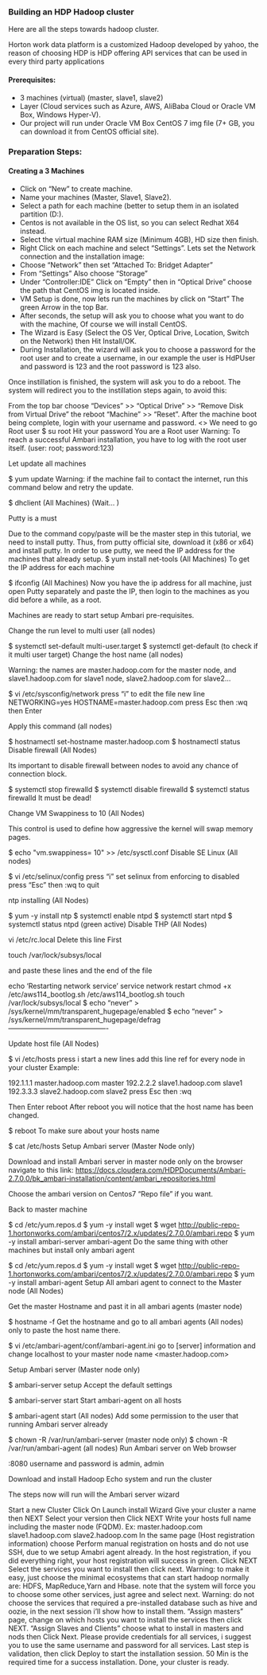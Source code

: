 <h3>Building an HDP Hadoop cluster</h3>
<p>Here are all the steps towards hadoop cluster.</p>
<p>Horton work data platform is a customized Hadoop developed by yahoo, the reason of choosing HDP is HDP offering API services that can be used in every third party applications 
</p>
<h4>Prerequisites:</h4>
<ul>
  <li>3 machines (virtual) (master, slave1, slave2) </li>
<li>Layer (Cloud services such as Azure, AWS, AliBaba Cloud or Oracle VM Box, Windows Hyper-V).</li>
<li>Our project will run under Oracle VM Box CentOS 7 img file (7+ GB, you can download it from CentOS official site).</li>
  </ul>

<h3>Preparation Steps:</h3>

<h4>Creating a 3 Machines</h4>
<ul>
<li>Click on “New” to create machine.</li>
<li>Name your machines (Master, Slave1, Slave2).</li>
<li>Select a path for each machine (better to setup them in an isolated partition (D:).</li>
<li>Centos is not available in the OS list, so you can select Redhat X64 instead.</li>
<li>Select the virtual machine RAM size (Minimum 4GB), HD size then finish.</li>
<li>Right Click on each machine and select “Settings”. Lets set the Network connection and the installation image:</li>

<li>Choose “Network” then set “Attached To: Bridget Adapter”</li>
<li>From “Settings” Also choose “Storage”</li>
<li>Under “Controller:IDE” Click on “Empty” then in “Optical Drive” choose the path that CentOS img is located inside.</li>
<li>VM Setup is done, now lets run the machines by click on “Start” The green Arrow in the top Bar.</li>
<li>After seconds, the setup will ask you to choose what you want to do with the machine, Of course we will install CentOS.</li>
<li>The Wizard is Easy (Select the OS Ver, Optical Drive, Location, Switch on the Network) then Hit Install/OK.</li>
<li>During Installation, the wizard will ask you to choose a password for the root user and to create a username, in our example the user is HdPUser and password is 123 and the root password is 123 also.</li>
</ul>
<p>Once instillation is finished, the system will ask you to do a reboot. The system will redirect you to the instillation steps again, to avoid this:</p>

From the top bar choose “Devices” >> “Optical Drive” >> “Remove Disk from Virtual Drive” the reboot “Machine” >> “Reset”.
After the machine boot being complete, login with your username and password.
<<All of above are applied for all machines>>
We need to go Root user
$ su root
Hit your password
You are a Root user
Warning: To reach a successful Ambari installation, you have to log with the root user itself. (user: root; password:123)

Let update all machines

$ yum update
Warning: if the machine fail to contact the internet, run this command below and retry the update.

$ dhclient (All Machines)
(Wait… <Drink some coffee till the steps got done>)

Putty is a must

Due to the command copy/paste will be the master step in this tutorial, we need to install putty. Thus, from putty official site, download it (x86 or x64) and install putty.
In order to use putty, we need the IP address for the machines that already setup.
$ yum install net-tools (All Machines)
To get the IP address for each machine

$ ifconfig (All Machines)
Now you have the ip address for all machine, just open Putty separately and paste the IP, then login to the machines as you did before a while, as a root.

Machines are ready to start setup Ambari pre-requisites.

Change the run level to multi user (all nodes)

$ systemctl set-default multi-user.target 
$ systemctl get-default (to check if it multi user target)
Change the host name (all nodes)

Warning: the names are master.hadoop.com for the master node, and slave1.hadoop.com for slave1 node, slave2.hadoop.com for slave2… 

$ vi /etc/sysconfig/network
press “i” to edit the file
new line
NETWORKING=yes
HOSTNAME=master.hadoop.com 
press Esc then :wq then Enter

Apply this command (all nodes)

$ hostnamectl set-hostname master.hadoop.com 
$ hostnamectl status
Disable firewall (All Nodes)

Its important to disable firewall between nodes to avoid any chance of connection block.

$ systemctl stop firewalld 
$ systemctl disable firewalld 
$ systemctl status firewalld
It must be dead!

Change VM Swappiness to 10 (All Nodes)

This control is used to define how aggressive the kernel will swap
memory pages.

$ echo "vm.swappiness= 10" >> /etc/sysctl.conf
Disable SE Linux (All nodes)

$ vi /etc/selinux/config
press “i”
set selinux from enforcing to disabled
press “Esc” then :wq to quit

ntp installing (All Nodes)

$ yum -y install ntp 
$ systemctl enable ntpd 
$ systemctl start ntpd 
$ systemctl status ntpd (green active)
Disable THP (All Nodes)

vi /etc/rc.local
Delete this line First

touch /var/lock/subsys/local

and paste these lines and the end of the file

echo ‘Restarting network service’
service network restart
chmod +x /etc/aws114_bootlog.sh
/etc/aws114_bootlog.sh
touch /var/lock/subsys/local
$ echo “never” > /sys/kernel/mm/transparent_hugepage/enabled
$ echo “never” > /sys/kernel/mm/transparent_hugepage/defrag
——————————————-

Update host file (All Nodes) 

$ vi /etc/hosts
press i
start a new lines add this line ref for every node in your cluster
Example:

192.1.1.1 master.hadoop.com master
192.2.2.2 slave1.hadoop.com slave1
192.3.3.3 slave2.hadoop.com slave2
press Esc then :wq

Then Enter reboot After reboot you will notice that the host name has been changed.

$ reboot
To make sure about your hosts name

$ cat /etc/hosts
Setup Ambari server (Master Node only)

Download and install Ambari server in master node only on the browser navigate to this link:
https://docs.cloudera.com/HDPDocuments/Ambari-2.7.0.0/bk_ambari-installation/content/ambari_repositories.html

Choose the ambari version on Centos7 “Repo file” if you want.

Back to master machine

$ cd /etc/yum.repos.d 
$ yum -y install wget 
$ wget http://public-repo-1.hortonworks.com/ambari/centos7/2.x/updates/2.7.0.0/ambari.repo 
$ yum -y install ambari-server ambari-agent
Do the same thing with other machines but install only ambari agent

$ cd /etc/yum.repos.d 
$ yum -y install wget 
$ wget http://public-repo-1.hortonworks.com/ambari/centos7/2.x/updates/2.7.0.0/ambari.repo 
$ yum -y install ambari-agent
Setup All ambari agent to connect to the Master node (All Nodes)

Get the master Hostname and past it in all ambari agents (master node)

$ hostname -f
Get the hostname and go to all ambari agents (All nodes) only to paste the host name there.

$ vi /etc/ambari-agent/conf/ambari-agent.ini
go to [server] information and change localhost to your master node name <master.hadoop.com>

Setup Ambari server (Master node only)

$ ambari-server setup
Accept the default settings

$ ambari-server start
Start ambari-agent on all hosts

$ ambari-agent start (All nodes)
Add some permission to the user that running Ambari server already

$ chown -R /var/run/ambari-server (master node only) 
$ chown -R /var/run/ambari-agent (all nodes)
Run Ambari server on Web browser

<MasterIpAdress>:8080
username and password is admin, admin

Download and install Hadoop Echo system and run the cluster

The steps now will run will the Ambari server wizard

Start a new Cluster
Click On Launch install Wizard
Give your cluster a name then NEXT
Select your version then Click NEXT
Write your hosts full name including the master node (FQDM). Ex: master.hadoop.com                                                                                                                      slave1.hadoop.com                                                                                                                       slave2.hadoop.com
In the same page (Host registration information) choose Perform manual registration on hosts and do not use SSH, due to we setup Amabri agent already.
In the host registration, if you did everything right, your host registration will success in green. Click NEXT
Select the services you want to install then click next.                                                        Warning: to make it easy, just choose the minimal ecosystems that can start hadoop normally are: HDFS, MapReduce,Yarn and Hbase. note that the system will force you to choose some other services, just agree and select next.                                Warning: do not choose the services that required a pre-installed database such as hive and oozie, in the next session i’ll show how to install them.
“Assign masters” page, change on which hosts you want to install the services then click NEXT.
“Assign Slaves and Clients” choose what to install in masters and nods then Click Next.
Please provide credentials for all services, i suggest you to use the same username and password for all services.
Last step is validation, then click Deploy to start the installation session.
50 Min is the required time for a success installation.
Done, your cluster is ready.
